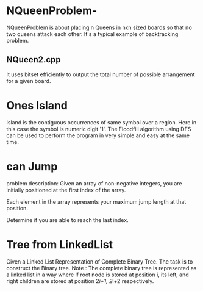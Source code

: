 # NQueenProblem-
NQueenProblem is about placing n Queens in nxn sized boards so that no two queens attack each other. 
It's a typical example of backtracking problem.

## NQueen2.cpp
It uses bitset efficiently to output the total number of possible arrangement for a given board. 

# Ones Island
Island is the contiguous occurrences of same symbol over a region. Here in this case the symbol is numeric digit '1'. 
The Floodfill algorithm using DFS can be used to perform the program in very simple and easy at the same time. 
# can Jump
problem description: 
  Given an array of non-negative integers, you are initially positioned at the first index of the array.

Each element in the array represents your maximum jump length at that position.

Determine if you are able to reach the last index.
# Tree from LinkedList
Given a Linked List Representation of Complete Binary Tree. The task is to construct the Binary tree.
Note : The complete binary tree is represented as a linked list in a way where if root node is stored at position i, its left, and right children are stored at position 2*i+1, 2*i+2 respectively.



